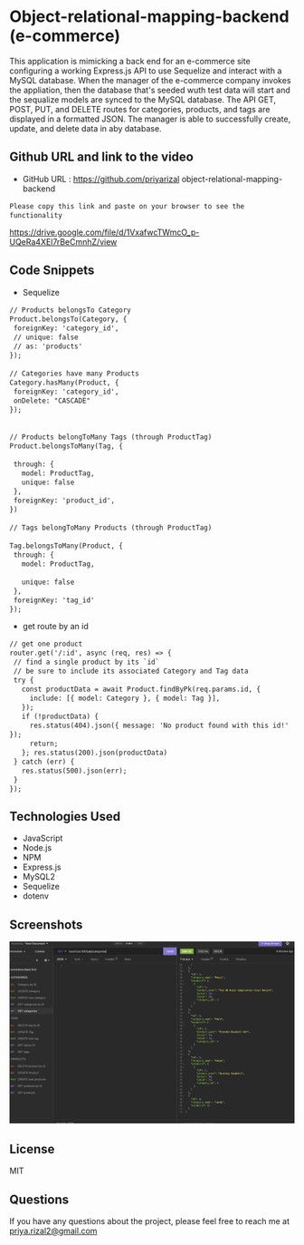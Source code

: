 # Object-relational-mapping-backend (e-commerce)


This application is mimicking a back end for an e-commerce site configuring a working Express.js API to use Sequelize and interact with a MySQL database. When the manager of the e-commerce company invokes the appliation, then the database that's seeded wuth test data will start and the sequalize models are synced to the MySQL database. The API GET, POST, PUT, and DELETE routes for categories, products, and tags are displayed in a formatted JSON. The manager is able to successfully create, update, and delete data in aby database. 


## Github URL and link to the video

- GitHub URL : https://github.com/priyarizal object-relational-mapping-backend

```
Please copy this link and paste on your browser to see the functionality
```
https://drive.google.com/file/d/1VxafwcTWmcO_p-UQeRa4XEl7rBeCmnhZ/view


## Code Snippets
 - Sequelize

 ```
 // Products belongsTo Category
Product.belongsTo(Category, {
  foreignKey: 'category_id',
  // unique: false
  // as: 'products'
});

// Categories have many Products
Category.hasMany(Product, {
  foreignKey: 'category_id',
  onDelete: "CASCADE"
});


// Products belongToMany Tags (through ProductTag)
Product.belongsToMany(Tag, {

  through: {
    model: ProductTag,
    unique: false
  },
  foreignKey: 'product_id',
})

// Tags belongToMany Products (through ProductTag)

Tag.belongsToMany(Product, {
  through: {
    model: ProductTag,

    unique: false
  },
  foreignKey: 'tag_id'
});

 ```
 - get route by an id
 ```
 // get one product
router.get('/:id', async (req, res) => {
  // find a single product by its `id`
  // be sure to include its associated Category and Tag data
  try {
    const productData = await Product.findByPk(req.params.id, {
      include: [{ model: Category }, { model: Tag }],
    });
    if (!productData) {
      res.status(404).json({ message: 'No product found with this id!' });
      return;
    }; res.status(200).json(productData)
  } catch (err) {
    res.status(500).json(err);
  }
});
```

## Technologies Used
- JavaScript
- Node.js
- NPM
- Express.js
- MySQL2
- Sequelize
- dotenv


## Screenshots
![gif of demo](./Develop/images/1.png)

## License
MIT

## Questions
If you have any questions about the project, please feel free to reach me at priya.rizal2@gmail.com